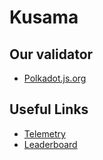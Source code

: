 # Kusama
## Our validator
  * [Polkadot.js.org](https://polkadot.js.org/apps/#/staking/query/J9TM8Mj1bSsouqZwWMcXZyRhcxWmGjjznMSnHmpdzVVrbnf)

## Useful Links
  * [Telemetry](https://telemetry.w3f.community/#list/0xb0a8d493285c2df73290dfb7e61f870f17b41801197a149ca93654499ea3dafe)
  * [Leaderboard](https://thousand-validators.kusama.network/#/leaderboard)
